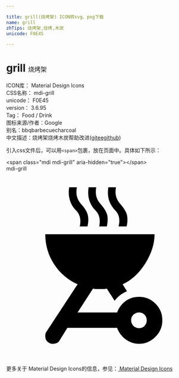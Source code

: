 ```yaml
---

title: grill(烧烤架) ICON转svg、png下载
name: grill
zhTips: 烧烤架,烧烤,木炭
unicode: F0E45

---
```


# grill  <small style="font-size: 60%;font-weight: 100">烧烤架</small>


<div class="detail-page">
<p>
<span>
ICON库：
<span class="badge-secondary badge">Material Design Icons</span> 
</span>
<br/>
<span>
CSS名称：
<span class="badge-secondary badge">mdi-grill</span> 
</span>
<br/>
<span>
unicode：
<span class="badge-secondary badge">F0E45</span> 
</span>
<br/>
<span>
version：
<span class="badge-secondary badge">3.6.95</span> 
</span>
<br/>
<span>Tag：
<span class="badge-light badge">Food / Drink</span>
</span>
<br/>
<span>图标来源/作者：<span class="badge-light badge">Google</span></span> 
<br/>
<span>别名：<span class="badge-light badge">bbq</span><span class="badge-light badge">barbecue</span><span class="badge-light badge">charcoal</span></span><br/><span class="zh-detail">中文描述：<span class="badge-primary badge">烧烤架</span><span class="badge-primary badge">烧烤</span><span class="badge-primary badge">木炭</span><span class="help-link"><span>帮助改进</span>(<a href="https://gitee.com/liuwave/icon-helper/edit/master/json/material/grill.json" target="_blank" rel="noopener noreferrer">gitee</a><a href="https://github.com/liuwave/icon-helper/edit/master/json/material/grill.json" target="_blank" rel="noopener noreferrer">github</a></span>)</span><br/>
</p>
</div>
<div class="alert alert-dark">
  <i class="mdi mdi-grill mdi-48px"></i>
  <i class="mdi mdi-grill mdi-36px"></i>
  <i class="mdi mdi-grill mdi-24px"></i>
  <i class="mdi mdi-grill mdi-18px"></i>
</div>
<div>
  <p>引入css文件后，可以用<code>&lt;span&gt;</code>包裹，放在页面中。具体如下所示：    
  </p>
  <div class="alert alert-primary" style="font-size: 14px">
    &lt;span class="mdi mdi-grill" aria-hidden="true"&gt;&lt;/span&gt;
    <copy-btn content='<span class="mdi mdi-grill" aria-hidden="true"></span>'></copy-btn>
  </div>
  <div class="alert alert-secondary">
    <i class="mdi mdi-grill"
    style="font-size: 24px"
    aria-hidden="true"></i> mdi-grill
    <copy-btn content="mdi-grill" btn-title="复制图标名称"></copy-btn>
  </div>
</div>
<div id="svg" class="svg-wrap">
<svg xmlns="http://www.w3.org/2000/svg" viewBox="0 0 24 24"><path d="M8.06,2C7.88,3.17 8.17,4.16 8.95,4.97C9.45,5.47 9.61,6.14 9.42,7H10.41C10.53,6.45 10.55,6 10.45,5.55C10.36,5.13 10.05,4.63 9.5,4.03C9.05,3.47 8.89,2.8 9.05,2H8.06M10.55,2C10.36,3.17 10.66,4.16 11.44,4.97C11.94,5.47 12.09,6.14 11.91,7H12.89C13,6.45 13.03,6 12.94,5.55C12.84,5.13 12.53,4.63 12,4.03C11.53,3.47 11.38,2.8 11.53,2H10.55M13.08,2C12.89,3.17 13.19,4.16 13.97,4.97C14.47,5.47 14.61,6.14 14.39,7H15.42C15.55,6.45 15.56,6 15.47,5.55C15.38,5.13 15.06,4.63 14.53,4.03C14.06,3.47 13.91,2.8 14.06,2H13.08M5,8C5,9.42 5.39,10.7 6.14,11.84C6.87,12.96 7.91,13.85 9.14,14.39L5.16,20.44C5.06,20.56 5,20.75 5,21C5,21.41 5.16,21.69 5.44,21.84C5.56,21.94 5.75,22 6,22C6.41,22 6.69,21.84 6.84,21.56L7.83,19.97H14.2C14.41,20.55 14.79,21.05 15.28,21.42C15.78,21.8 16.36,22 17,22C17.83,22 18.53,21.69 19.13,21.09C19.72,20.5 20,19.8 20,19C20,18.17 19.72,17.47 19.13,16.88C18.53,16.28 17.83,16 17,16C16.36,16 15.78,16.17 15.28,16.55C14.78,16.92 14.42,17.41 14.2,18H9.14L11.11,14.95C11.27,15 11.56,15 12,15C12.44,15 12.73,15 12.89,14.95L13.88,16.5C14.29,15.96 14.84,15.54 15.47,15.28L14.91,14.39C16.03,13.89 17,13 17.79,11.77C18.59,10.5 19,9.27 19,8H5M17,18C17.3,18 17.53,18.09 17.72,18.28C17.91,18.47 18,18.72 18,19C18,19.27 17.91,19.5 17.72,19.71C17.54,19.91 17.28,20 17,20C16.74,20 16.5,19.91 16.29,19.71C16.09,19.5 16,19.26 16,19C16,18.7 16.09,18.47 16.29,18.28C16.5,18.09 16.73,18 17,18Z" /></svg>
</div>
<detail full-name='mdi-grill'></detail>
    
<div><p>更多关于 Material Design Icons的信息，参见：<a target="_blank" href="https://iconhelper.cn/material.html"> Material Design Icons</a>
</p></div>
